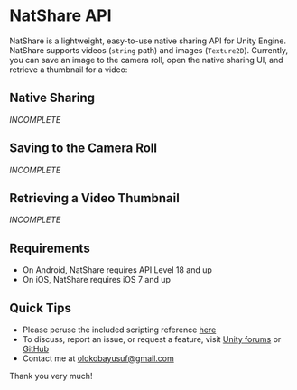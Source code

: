 # NatShare API
NatShare is a lightweight, easy-to-use native sharing API for Unity Engine. NatShare supports videos (`string` path) and images (`Texture2D`). Currently, you can save an image to the camera roll, open the native sharing UI, and retrieve a thumbnail for a video:

## Native Sharing
*INCOMPLETE*

## Saving to the Camera Roll
*INCOMPLETE*

## Retrieving a Video Thumbnail
*INCOMPLETE*

## Requirements
- On Android, NatShare requires API Level 18 and up
- On iOS, NatShare requires iOS 7 and up

## Quick Tips
- Please peruse the included scripting reference [here]()
- To discuss, report an issue, or request a feature, visit [Unity forums]() or [GitHub](https://github.com/olokobayusuf/NatShare-API)
- Contact me at [olokobayusuf@gmail.com](mailto:olokobayusuf@gmail.com)

Thank you very much!